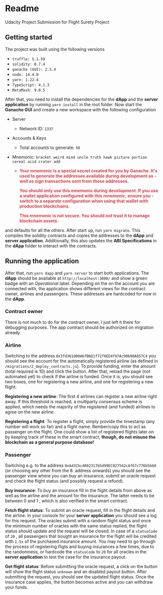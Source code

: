 # Readme

Udacity Project Submission for Flight Surety Project

## Getting started

The project was built using the following versions

- `truffle: 5.1.59`
- `solidity: 0.7.4`
- `ganache (GUI): 2.5.4`
- `node: 14.4.0`
- `yarn: 1.22.4`
- `TypeScript: 4.1.3`
- `MetaMask: 9.0.5`

After that, you need to install the dependencies for the **dApp** and the **server application** by running `yarn install` in the root folder. Now start the **Ganache GUI** and create a new workspace with the following configuration

- Server

  - Network ID: `1337`

- Accounts & Keys

  - Total accounts to generate: `50`

- Mnemonic: `bracket weird mind uncle truth hawk picture portion cereal acid crater add`

  - <span style="color:#d73a49">**Your mnemonic is a special secret created for you by Ganache. It's used to generate the addresses available during development as - well as sign transactions sent from those addresses.**</span>

    <span style="color:#d73a49">**You should only use this mnemonic during development. If you use a wallet application configured with this mnemonic, ensure you - switch to a separate configuration when using that wallet with production blockchains.**</span>

    <span style="color:#d73a49">**This mnemonic is not secure. You should not trust it to manage blockchain assets.**</span>

and defaults for all the others. After start up, run `yarn migrate`. This compiles the solidity contracts and copies the addresses to the **dApp** and **server application**. Additionally, this also updates the **ABI Specifications** in the **dApp** folder to interact with the contracts.

## Running the application

After that, run `yarn dapp` and `yarn server` to start both applications. The **dApp** should be available at `http://localhost:3000/` and show a green badge with an _Operational_ label. Depending on the on the account you are connected with, the application shows different views for the contract owner, airlines and passengers. These addresses are hardcoded for now in the **dApp**.

### Contract owner

There is not much to do for the contract owner, I just left it there for debugging purposes. The app contract should be authorized on migration already.

### Airline

Switching to the address `0x3fd361d00A6fB6D1f72f6EE4f97Ac90b90A857C4` you should see the account for the automatically registered airline (as defined in `/migrations/2_deploy_contracts.js`). To provide funding, enter the amount (total required is 10) and click the button. After that, reload the page (not automated yet) to check if the airline is funded. Once it is, you should see two boxes, one for registering a new airline, and one for registering a new flight:

**Registering a new airline**: The first 4 airlines can register a new airline right away. If this threshold is reached, a multiparty consensus scheme is applied, which needs the majority of the registered (and funded) airlines to agree on the new airline.

**Registering a flight**: To register a flight, simply provide the timestamp (any number will work so far) and a flight name: Rember/copy this to act as passenger on the flight. One could show a list of registered flights later on by keeping track of these in the smart contract, **though, do not misuse the blockchain as a general purpose database!**

### Passenger

Switching e.g. to the address `0xA43Cbc4802317b5d99EC027542cAf67c776b5bb0` (or choosing any other from the 8. address onwards) you should see the passenger view where you can buy an insurance, submit an oracle request and check the flight status (and possibly request a refund).

**Buy insurance**: To buy an insurance fill in the flight details from above as well as the airline and the amount for the insurance. The latter needs to be between 0 and 1 , which is also verified in the smart contract.

**Fetch flight status**: To submit an oracle request, fill in the flight details and the airline. In your console for your **server application** you should see a log for this request. The oracles submit with a random flight status and once the minimum number of oracles with the same status replied, the flight status should update and the request will be closed. In case of a `statusCode` of `20` , all passengers that bought an insurance for the flight will be credited with `1.5x` of the purchased insurance amount. You may need to go through the process of registering fligts and buying insurances a few times, due to the randomness, or hardcode the `statusCode` to `20` for all oracles in the **server application** to test the case for the insurance payout.

**Get flight status**: Before submitting the oracle request, a click on the button will show the flight status `unknown` and an disabled payout button. After submitting the request, you should see the updated flight status. Once the insurance case applies, the button becomes active and you can withdraw your funds.
